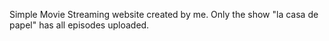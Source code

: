 Simple Movie Streaming website created by me.
Only the show "la casa de papel" has all episodes uploaded.
